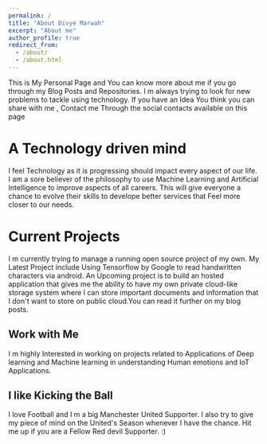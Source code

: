 ```yaml
---
permalink: /
title: "About Divye Marwah"
excerpt: "About me"
author_profile: true
redirect_from:
  - /about/
  - /about.html
---
```


This is My Personal Page and You can know more about me if you go through my Blog Posts and Repositories. I m always trying to look for new problems to tackle using technology. If you have an Idea You think you can share with me , Contact me Through the social contacts available on this page

A Technology driven mind
======
I feel Technology as it is progressing should impact every aspect of our life. I am a sore believer of the philosophy to use Machine Learning and
Artificial Intelligence to improve aspects of all careers. This will give everyone a chance to evolve their skills to develope better services that
Feel more closer to our needs.  

Current Projects
======

I m currently trying to manage a running open source project of my own.
My Latest Project include Using Tensorflow by Google to read handwritten characters via android.
An Upcoming project is to build an hosted application that gives me the ability to have my own private
cloud-like storage system where I can store important documents and information
that I don't want to store on public cloud.You can read it further on my blog
posts.

Work with Me
------

I m highly Interested in working on projects related to Applications of Deep learning
and Machine learning in understanding Human emotions and IoT Applications.

I like Kicking the Ball
------
I love Football and I m a big Manchester United Supporter. I also try to give my
piece of mind on the United's Season whenever I have the chance. Hit me up if you are a Fellow Red devil
Supporter. :)
